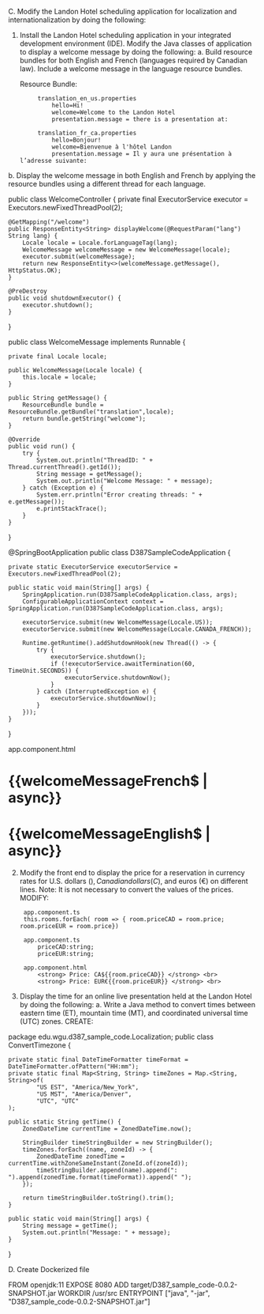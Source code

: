 C. Modify the Landon Hotel scheduling application for localization and internationalization by doing the following:
1. Install the Landon Hotel scheduling application in your integrated development environment (IDE). Modify the Java classes of application to display a welcome message by doing the following:
   a. Build resource bundles for both English and French (languages required by Canadian law). Include a welcome message in the language resource bundles.

   Resource Bundle:

            translation_en_us.properties
                hello=Hi!
                welcome=Welcome to the Landon Hotel
                presentation.message = there is a presentation at:

            translation_fr_ca.properties
                hello=Bonjour!
                welcome=Bienvenue à l'hôtel Landon
                presentation.message = Il y aura une présentation à l’adresse suivante:

b. Display the welcome message in both English and French by applying the resource bundles using a different thread for each language.


public class WelcomeController {
private final ExecutorService executor = Executors.newFixedThreadPool(2);

    @GetMapping("/welcome")
    public ResponseEntity<String> displayWelcome(@RequestParam("lang") String lang) {
        Locale locale = Locale.forLanguageTag(lang);
        WelcomeMessage welcomeMessage = new WelcomeMessage(locale);
        executor.submit(welcomeMessage);
        return new ResponseEntity<>(welcomeMessage.getMessage(), HttpStatus.OK);
    }

    @PreDestroy
    public void shutdownExecutor() {
        executor.shutdown();
    }
}


public class WelcomeMessage implements Runnable {

    private final Locale locale;

    public WelcomeMessage(Locale locale) {
        this.locale = locale;
    }

    public String getMessage() {
        ResourceBundle bundle = ResourceBundle.getBundle("translation",locale);
        return bundle.getString("welcome");
    }

    @Override
    public void run() {
        try {
            System.out.println("ThreadID: " + Thread.currentThread().getId());
            String message = getMessage();
            System.out.println("Welcome Message: " + message);
        } catch (Exception e) {
            System.err.println("Error creating threads: " + e.getMessage());
            e.printStackTrace();
        }
    }
}

@SpringBootApplication
public class D387SampleCodeApplication {

	private static ExecutorService executorService = Executors.newFixedThreadPool(2);

	public static void main(String[] args) {
		SpringApplication.run(D387SampleCodeApplication.class, args);
		ConfigurableApplicationContext context = SpringApplication.run(D387SampleCodeApplication.class, args);

		executorService.submit(new WelcomeMessage(Locale.US));
		executorService.submit(new WelcomeMessage(Locale.CANADA_FRENCH));

		Runtime.getRuntime().addShutdownHook(new Thread(() -> {
			try {
				executorService.shutdown();
				if (!executorService.awaitTermination(60, TimeUnit.SECONDS)) {
					executorService.shutdownNow();
				}
			} catch (InterruptedException e) {
				executorService.shutdownNow();
			}
		}));
	}

}

app.component.html
  <h1>{{welcomeMessageFrench$ | async}}</h1>
  <h1>{{welcomeMessageEnglish$ | async}}</h1>


2. Modify the front end to display the price for a reservation in currency rates for U.S. dollars ($), Canadian dollars (C$), and euros (€) on different lines.
   Note: It is not necessary to convert the values of the prices.
   MODIFY:

        app.component.ts
        this.rooms.forEach( room => { room.priceCAD = room.price; room.priceEUR = room.price})
    
        app.component.ts
            priceCAD:string;
            priceEUR:string;

        app.component.html
            <strong> Price: CA${{room.priceCAD}} </strong> <br> 
            <strong> Price: EUR€{{room.priceEUR}} </strong> <br>

3. Display the time for an online live presentation held at the Landon Hotel by doing the following: a. Write a Java method to convert times between eastern time (ET), mountain time (MT), and coordinated universal time (UTC) zones.
   CREATE:

package edu.wgu.d387_sample_code.Localization;
public class ConvertTimezone {

    private static final DateTimeFormatter timeFormat = DateTimeFormatter.ofPattern("HH:mm");
    private static final Map<String, String> timeZones = Map.<String, String>of(
            "US EST", "America/New_York",
            "US MST", "America/Denver",
            "UTC", "UTC"
    );

    public static String getTime() {
        ZonedDateTime currentTime = ZonedDateTime.now();

        StringBuilder timeStringBuilder = new StringBuilder();
        timeZones.forEach((name, zoneId) -> {
            ZonedDateTime zonedTime = currentTime.withZoneSameInstant(ZoneId.of(zoneId));
            timeStringBuilder.append(name).append(": ").append(zonedTime.format(timeFormat)).append(" ");
        });

        return timeStringBuilder.toString().trim();
    }

    public static void main(String[] args) {
        String message = getTime();
        System.out.println("Message: " + message);
    }

}

D. Create Dockerized file

FROM openjdk:11
EXPOSE 8080
ADD target/D387_sample_code-0.0.2-SNAPSHOT.jar 
WORKDIR /usr/src
ENTRYPOINT ["java", "-jar", "D387_sample_code-0.0.2-SNAPSHOT.jar"]